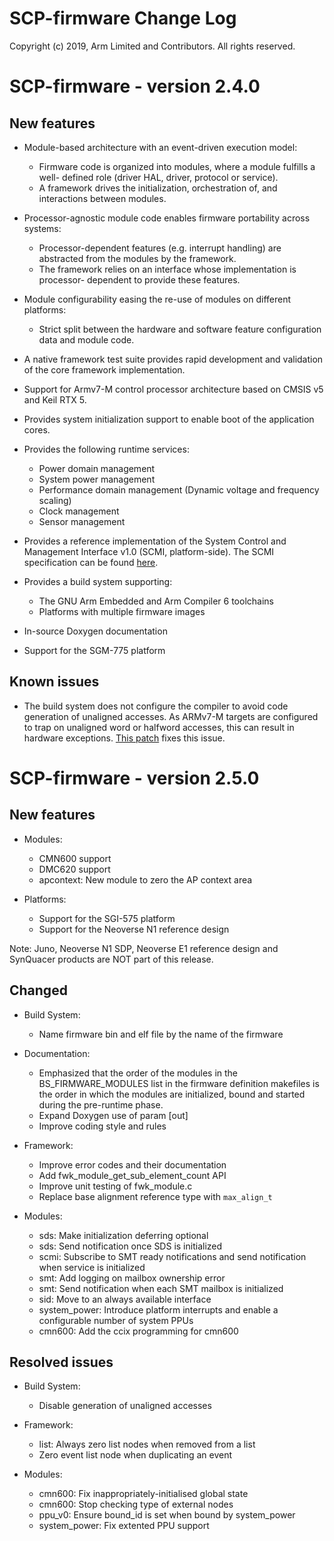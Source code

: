 SCP-firmware Change Log
=======================

Copyright (c) 2019, Arm Limited and Contributors. All rights reserved.

SCP-firmware - version 2.4.0
============================

New features
------------

- Module-based architecture with an event-driven execution model:
    - Firmware code is organized into modules, where a module fulfills a well-
      defined role (driver HAL, driver, protocol or service).
    - A framework drives the initialization, orchestration of, and interactions
      between modules.

- Processor-agnostic module code enables firmware portability across systems:
    - Processor-dependent features (e.g. interrupt handling) are abstracted from
      the modules by the framework.
    - The framework relies on an interface whose implementation is processor-
      dependent to provide these features.

- Module configurability easing the re-use of modules on different platforms:
    - Strict split between the hardware and software feature configuration data
      and module code.

- A native framework test suite provides rapid development and validation of the
  core framework implementation.

- Support for Armv7-M control processor architecture based on CMSIS v5 and Keil
  RTX 5.

- Provides system initialization support to enable boot of the application
  cores.

- Provides the following runtime services:
    - Power domain management
    - System power management
    - Performance domain management (Dynamic voltage and frequency scaling)
    - Clock management
    - Sensor management

- Provides a reference implementation of the System Control and Management
  Interface v1.0 (SCMI, platform-side). The SCMI specification can be found
  [here](http://infocenter.arm.com/help/topic/com.arm.doc.den0056a/DEN0056A_System_Control_and_Management_Interface.pdf).

- Provides a build system supporting:
    - The GNU Arm Embedded and Arm Compiler 6 toolchains
    - Platforms with multiple firmware images

- In-source Doxygen documentation

- Support for the SGM-775 platform

Known issues
------------

- The build system does not configure the compiler to avoid code generation of
  unaligned accesses. As ARMv7-M targets are configured to trap on unaligned
  word or halfword accesses, this can result in hardware exceptions.
  [This patch](https://github.com/ARM-software/SCP-firmware/commit/d2a77e0d4d0d369f7504c032a380578a4d145438)
  fixes this issue.


SCP-firmware - version 2.5.0
============================

New features
------------

- Modules:
    - CMN600 support
    - DMC620 support
    - apcontext: New module to zero the AP context area

- Platforms:
    - Support for the SGI-575 platform
    - Support for the Neoverse N1 reference design

Note: Juno, Neoverse N1 SDP, Neoverse E1 reference design and SynQuacer products
are NOT part of this release.

Changed
-------

- Build System:
    - Name firmware bin and elf file by the name of the firmware

- Documentation:
    - Emphasized that the order of the modules in the BS_FIRMWARE_MODULES list
      in the firmware definition makefiles is the order in which the modules
      are initialized, bound and started during the pre-runtime phase.
    - Expand Doxygen use of param [out]
    - Improve coding style and rules

- Framework:
    - Improve error codes and their documentation
    - Add fwk_module_get_sub_element_count API
    - Improve unit testing of fwk_module.c
    - Replace base alignment reference type with `max_align_t`

- Modules:
    - sds: Make initialization deferring optional
    - sds: Send notification once SDS is initialized
    - scmi: Subscribe to SMT ready notifications and send notification when
      service is initialized
    - smt: Add logging on mailbox ownership error
    - smt: Send notification when each SMT mailbox is initialized
    - sid: Move to an always available interface
    - system_power: Introduce platform interrupts and enable a configurable
      number of system PPUs
    - cmn600: Add the ccix programming for cmn600

Resolved issues
---------------

- Build System:
    - Disable generation of unaligned accesses

- Framework:
    - list: Always zero list nodes when removed from a list
    - Zero event list node when duplicating an event

- Modules:
    - cmn600: Fix inappropriately-initialised global state
    - cmn600: Stop checking type of external nodes
    - ppu_v0: Ensure bound_id is set when bound by system_power
    - system_power: Fix extented PPU support
